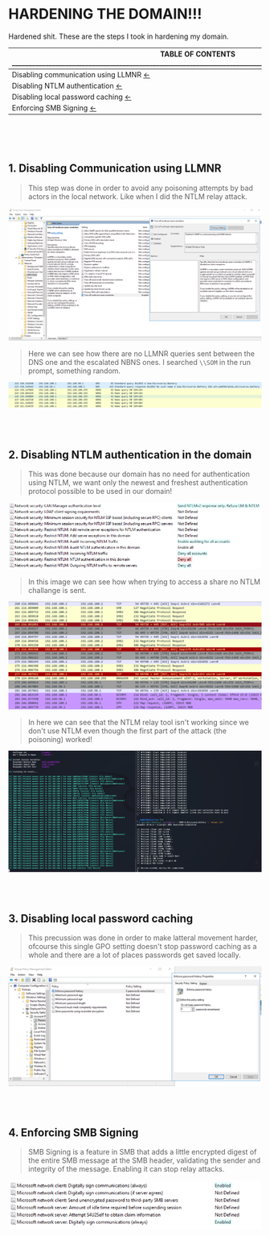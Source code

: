 # HARDENING THE DOMAIN!!!

Hardened shit.
These are the steps I took in hardening my domain.

| TABLE OF CONTENTS _______________________________________________________________________________________________________________ | NO. |
| --                                                                                                                                | --  |
| Disabling communication using LLMNR [←](#1-disabling-communication-using-llmnr)                                                   | 1   |
| Disabling NTLM authentication [←](2-disabling-ntlm-authentication-in-the-domain)                                                  | 2   |
| Disabling local password caching [←](#3-disabling-local-password-caching)                                                         | 3   |
| Enforcing SMB Signing [←](#4-enforcing-smb-signing)                                                                               | 4   |

<br><br><br>

## 1. **Disabling Communication using LLMNR**

> This step was done in order to avoid any poisoning attempts by bad actors in the local network. Like when I did the NTLM relay attack.

![](/Pictures/Hardening/GPO_Screenshots/Disable_LLMNR_GPO_Settings.PNG)

> Here we can see how there are no LLMNR queries sent between the DNS one and the escalated NBNS ones. I searched `\\SOM` in the run prompt, something random.

![](/Pictures/Hardening/Evidence/No_LLMNR_In_Dirdur.PNG)

<br><br>

## 2. **Disabling NTLM authentication in the domain**

> This was done because our domain has no need for authentication using NTLM, we want only the newest and freshest authentication protocol possible to be used in our domain!

![](/Pictures/Hardening/GPO_Screenshots/NTLM_GPO_Settings.PNG)

> In this image we can see how when trying to access a share no NTLM challange is sent.

![](/Pictures/Hardening/Evidence/No_NTLM_Authentication.PNG)

> In here we can see that the NTLM relay tool isn't working since we don't use NTLM even though the first part of the attack (the poisoning) worked!

![](/Pictures/Hardening/Evidence/NTLM_Relay/NTLM_Relay_Not_Working.PNG)

<br><br>

## 3. **Disabling local password caching**

> This precussion was done in order to make latteral movement harder, ofcourse this single GPO setting doesn't stop password caching as a whole and there are a lot of places passwords get saved locally.

![](/Pictures/Hardening/GPO_Screenshots/Disabling_Password_Caching.PNG)

<br><br>

## 4. Enforcing SMB Signing

> SMB Signing is a feature in SMB that adds a little encrypted digest of the entire SMB message at the SMB header, validating the sender and integrity of the message.
> Enabling it can stop relay attacks.

![](/Pictures/Hardening/GPO_Screenshots/SMB_GPO_Settings.PNG)